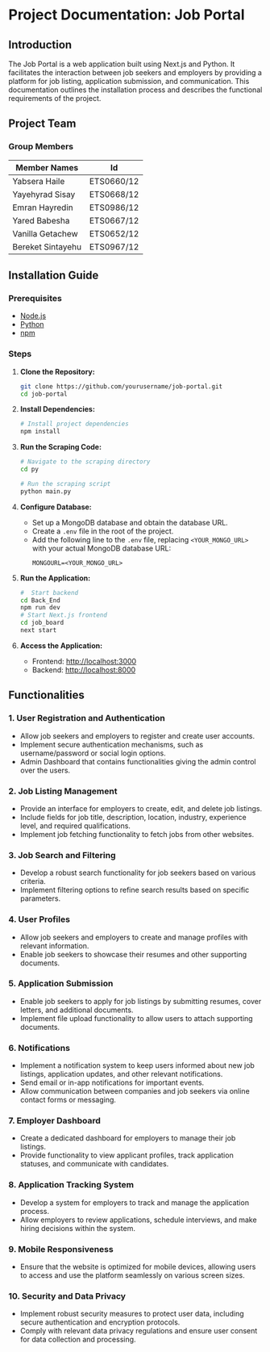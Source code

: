 # Project Documentation: Job Portal

## Introduction

The Job Portal is a web application built using Next.js and  Python. It facilitates the interaction between job seekers and employers by providing a platform for job listing,  application submission, and communication. This documentation  outlines the installation process and describes the functional requirements of the project.

## Project Team

### Group Members

| Member Names           | Id          |
|------------------------|-------------|
| Yabsera Haile          | ETS0660/12  |
| Yayehyrad Sisay        | ETS0668/12  |
| Emran Hayredin         | ETS0986/12  |
| Yared Babesha          | ETS0667/12  |
| Vanilla Getachew       | ETS0652/12  |
| Bereket Sintayehu      | ETS0967/12  |

## Installation Guide

### Prerequisites
- [Node.js](https://nodejs.org/)
- [Python](https://www.python.org/)
- [npm](https://www.npmjs.com/)

### Steps

1. **Clone the Repository:**
    ```bash
    git clone https://github.com/yourusername/job-portal.git
    cd job-portal
    ```

2. **Install Dependencies:**
    ```bash
    # Install project dependencies
    npm install

    ```

3. **Run the Scraping Code:**
    ```bash
    # Navigate to the scraping directory
    cd py

    # Run the scraping script
    python main.py
    ```

4. **Configure Database:**
    - Set up a MongoDB database and obtain the database URL.
    - Create a `.env` file in the root of the project.
    - Add the following line to the `.env` file, replacing `<YOUR_MONGO_URL>` with your actual MongoDB database URL:
      ```
      MONGOURL=<YOUR_MONGO_URL>
      ```


5. **Run the Application:**
    ```bash
    #  Start backend
    cd Back_End
    npm run dev
    # Start Next.js frontend
    cd job_board
    next start
    ```
    

6. **Access the Application:**
    - Frontend: [http://localhost:3000](http://localhost:3000)
    - Backend: [http://localhost:8000](http://localhost:8000)

## Functionalities

### 1. User Registration and Authentication

- Allow job seekers and employers to register and create user accounts.
- Implement secure authentication mechanisms, such as username/password or social login options.
- Admin Dashboard that contains functionalities giving the admin control over the users.

### 2. Job Listing Management

- Provide an interface for employers to create, edit, and delete job listings.
- Include fields for job title, description, location, industry, experience level, and required qualifications.
- Implement job fetching functionality to fetch jobs from other websites.

### 3. Job Search and Filtering

- Develop a robust search functionality for job seekers based on various criteria.
- Implement filtering options to refine search results based on specific parameters.

### 4. User Profiles

- Allow job seekers and employers to create and manage profiles with relevant information.
- Enable job seekers to showcase their resumes and other supporting documents.

### 5. Application Submission

- Enable job seekers to apply for job listings by submitting resumes, cover letters, and additional documents.
- Implement file upload functionality to allow users to attach supporting documents.

### 6. Notifications

- Implement a notification system to keep users informed about new job listings, application updates, and other relevant notifications.
- Send email or in-app notifications for important events.
- Allow communication between companies and job seekers via online contact forms or messaging.

### 7. Employer Dashboard

- Create a dedicated dashboard for employers to manage their job listings.
- Provide functionality to view applicant profiles, track application statuses, and communicate with candidates.

### 8. Application Tracking System

- Develop a system for employers to track and manage the application process.
- Allow employers to review applications, schedule interviews, and make hiring decisions within the system.

### 9. Mobile Responsiveness

- Ensure that the website is optimized for mobile devices, allowing users to access and use the platform seamlessly on various screen sizes.

### 10. Security and Data Privacy

- Implement robust security measures to protect user data, including secure authentication and encryption protocols.
- Comply with relevant data privacy regulations and ensure user consent for data collection and processing.

